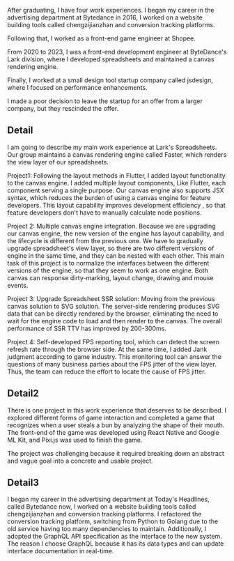 
After graduating, I have four work experiences.
I began my career in the advertising department at  Bytedance in 2016, I worked on a website building tools called chengzijianzhan and conversion tracking platforms.

Following that, I worked as a front-end game engineer at Shopee.  

From 2020 to 2023, I was a front-end development engineer at ByteDance's Lark division, where I developed spreadsheets and  maintained a canvas rendering engine. 

Finally, I worked at a small design tool startup company called jsdesign, where I focused on performance enhancements.

I made a poor decision to leave the startup for an offer from a larger company, but they rescinded the offer.
## Detail

I am going to describe my main work experience at Lark's Spreadsheets.
Our group maintains a canvas rendering engine called Faster, which renders the view layer of our spreadsheets.

Project1: Following the layout methods in Flutter, I added layout functionality to the canvas engine. I added multiple layout components, Like Flutter, each component serving a single purpose.  Our canvas engine also supports JSX syntax, which reduces the burden of using a canvas engine for feature developers.  This layout capability improves development efficiency , so that feature developers don't have to manually calculate node positions.


Project 2: Multiple canvas engine integration.  Because we are upgrading our canvas engine, the new version of the engine has layout capability, and the lifecycle is different from the previous one. We have to gradually upgrade spreadsheet's view layer, so there are two different versions of engine in the same time, and they can be nested with each other.  This main task of this project is to normalize the interfaces between the different versions of the engine, so that they seem to work as one engine. Both canvas can response dirty-marking, layout change, drawing and mouse events. 

Project 3: Upgrade Spreadsheet SSR solution: Moving from the previous canvas solution to SVG solution. The server-side rendering produces SVG data that can be directly rendered by the browser, eliminating the need to wait for the engine code to load and then render to the canvas. The overall performance of SSR TTV has improved by 200-300ms.

Project 4: Self-developed FPS reporting tool, which can detect the screen refresh rate through the browser side.  At the same time, I added Jank judgment according to game industry.  This monitoring tool can answer the questions of many business parties about the FPS jitter of the view layer. Thus, the team can reduce the effort to locate the cause of FPS jitter.

## Detail2
There is one project in this work experience that deserves to be described.
I explored different forms of game interaction and completed a game that recognizes when a user steals a bun by analyzing the shape of their mouth.  The front-end of the game was developed using React Native and Google ML Kit, and Pixi.js was used to finish the game.

The project was challenging because it required breaking down an abstract and vague goal into a concrete and usable project.


## Detail3
I began my career in the advertising department at Today's Headlines, called Bytedance now, I worked on a website building tools called chengzijianzhan and conversion tracking platforms.
I refactored the conversion tracking platform, switching from Python to Golang due to the old service having too many dependencies to maintain.   Additionally, I adopted the GraphQL API specification as the interface to the new system. The reason I choose GraphQL because it has its data types and can update interface documentation in real-time.

